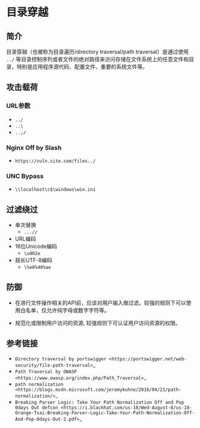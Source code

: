 
# 目录穿越


## 简介

目录穿越（也被称为目录遍历/directory traversal/path traversal）是通过使用 ``../`` 等目录控制序列或者文件的绝对路径来访问存储在文件系统上的任意文件和目录，特别是应用程序源代码、配置文件、重要的系统文件等。

## 攻击载荷


### URL参数

- ``../``
- ``..\``
- ``..;/``

### Nginx Off by Slash

- ``https://vuln.site.com/files../``

### UNC Bypass

- ``\\localhost\c$\windows\win.ini``

## 过滤绕过

- 单次替换
    - ``...//``
- URL编码
- 16位Unicode编码
    - ``\u002e``
- 超长UTF-8编码
    - ``\%e0%40%ae``

## 防御

- 在进行文件操作相关的API前，应该对用户输入做过滤。较强的规则下可以使用白名单，仅允许纯字母或数字字符等。

- 规范化或限制用户访问的资源, 较强规则下可认证用户访问资源的权限。

## 参考链接

- `Directory traversal by portswigger <https://portswigger.net/web-security/file-path-traversal>`_
- `Path Traversal by OWASP <https://www.owasp.org/index.php/Path_Traversal>`_
- `path normalization <https://blogs.msdn.microsoft.com/jeremykuhne/2016/04/21/path-normalization/>`_
- `Breaking Parser Logic: Take Your Path Normalization Off and Pop 0days Out defcon <https://i.blackhat.com/us-18/Wed-August-8/us-18-Orange-Tsai-Breaking-Parser-Logic-Take-Your-Path-Normalization-Off-And-Pop-0days-Out-2.pdf>`_
